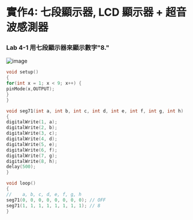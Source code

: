 # 實作4: 七段顯示器, LCD 顯示器 + 超音波感測器 

### Lab 4-1 用七段顯示器來顯示數字"8."
![image](https://user-images.githubusercontent.com/89329170/139076364-1442d7e1-d53e-4a38-8e7d-979826470979.png)

````c
void setup()
{
for(int x = 1; x < 9; x++) {
pinMode(x,OUTPUT);
}
}

void seg71(int a, int b, int c, int d, int e, int f, int g, int h)
{
digitalWrite(1, a);
digitalWrite(2, b);
digitalWrite(3, c);
digitalWrite(4, d);
digitalWrite(5, e);
digitalWrite(6, f);
digitalWrite(7, g);
digitalWrite(8, h);
delay(500);
}

void loop()
{
//    a, b, c, d, e, f, g, h
seg71(0, 0, 0, 0, 0, 0, 0, 0); // OFF
seg71(1, 1, 1, 1, 1, 1, 1, 1); // 8
}
````
